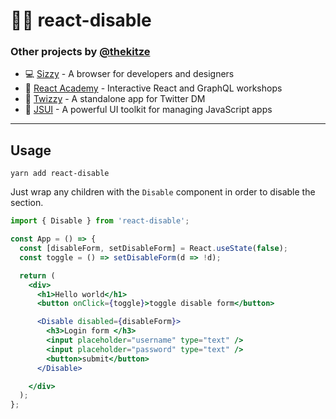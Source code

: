 # 🙅‍♂️ react-disable

### Other projects by [@thekitze](https://twitter.com/thekitze)

- 💻 [Sizzy](https://sizzy.co) - A browser for developers and designers
- 🏫 [React Academy](https://reactacademy.io) - Interactive React and GraphQL workshops
- 💌 [Twizzy](https://twizzy.app) - A standalone app for Twitter DM
- 🤖 [JSUI](https://github.com/kitze/JSUI) - A powerful UI toolkit for managing JavaScript apps

---

## Usage

`yarn add react-disable`

Just wrap any children with the `Disable` component in order to disable the section.

```jsx
import { Disable } from 'react-disable';

const App = () => {
  const [disableForm, setDisableForm] = React.useState(false);
  const toggle = () => setDisableForm(d => !d);

  return (
    <div>
      <h1>Hello world</h1>
      <button onClick={toggle}>toggle disable form</button>

      <Disable disabled={disableForm}>
        <h3>Login form </h3>
        <input placeholder="username" type="text" />
        <input placeholder="password" type="text" />
        <button>submit</button>
      </Disable>

    </div>
  );
};
```
